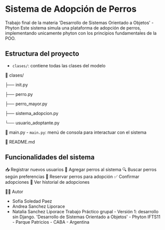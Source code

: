 # Sistema de Adopción de Perros
Trabajo final de la materia 'Desarrollo de Sistemas Orientado a Objetos' - Phyton
Este sistema simula una plataforma de adopción de perros, implementando unicamente phyton con los principios fundamentales de la POO.

## Estructura del proyecto
- `clases/`: contiene todas las clases del modelo

📁 clases/

├── init.py

├── perro.py

├── perro_mayor.py

├── sistema_adopcion.py

└── usuario_adoptante.py

📄 main.py - `main.py`: menú de consola para interactuar con el sistema

📄 README.md

## Funcionalidades del sistema
📥 Registrar nuevos usuarios
🐾 Agregar perros al sistema
🔍 Buscar perros según preferencias
📌 Reservar perros para adopción
✅ Confirmar adopciones
📑 Ver historial de adopciones

🧑‍🎓 Autor
- Sofía Soledad Paez
- Andrea Sanchez Liporace
- Natalia Sanchez Liporace
Trabajo Práctico grupal - Versión 1: desarrollo sin Django. 
'Desarrollo de Sistemas Orientado a Objetos' - Phyton
IFTS11 - Parque Patricios - CABA - Argentina
